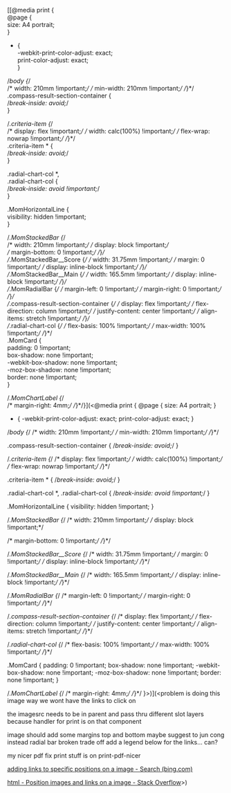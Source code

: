 [[@media print {  
  @page {  
    size: A4 portrait;  
  }  
  
  * {  
    -webkit-print-color-adjust: exact;  
    print-color-adjust: exact;  
  }  
  
  /*body {*/  
  /*  width: 210mm !important;*/  /*  min-width: 210mm !important;*/  /*}*/  
  .compass-result-section-container {  
    /*break-inside: avoid;*/  
  }  
  
  /*.criteria-item {*/  
  /*  display: flex !important;*/  /*  width: calc(100%) !important;*/  /*  flex-wrap: nowrap !important;*/  /*}*/  
  .criteria-item * {  
    /*break-inside: avoid;*/  
  }  
  
  .radial-chart-col *,  
  .radial-chart-col {  
    /*break-inside: avoid !important;*/  
  }  
  
  .MomHorizontalLine {  
    visibility: hidden !important;  
  }  
  
  /*.MomStackedBar {*/  
  /*  width: 210mm !important;*/  /*  display: block !important;*/  
  /*  margin-bottom: 0 !important;*/  /*}*/  
  /*.MomStackedBar__Score {*/  /*  width: 31.75mm !important;*/  /*  margin: 0 !important;*/  /*  display: inline-block !important;*/  /*}*/  
  /*.MomStackedBar__Main {*/  /*  width: 165.5mm !important;*/  /*  display: inline-block !important;*/  /*}*/  
  /*.MomRadialBar {*/  /*  margin-left: 0 !important;*/  /*  margin-right: 0 !important;*/  /*}*/  
  /*.compass-result-section-container {*/  /*  display: flex !important;*/  /*  flex-direction: column !important;*/  /*  justify-content: center !important;*/  /*  align-items: stretch !important;*/  /*}*/  
  /*.radial-chart-col {*/  /*  flex-basis: 100% !important;*/  /*  max-width: 100% !important;*/  /*}*/  
  .MomCard {  
    padding: 0 !important;  
    box-shadow: none !important;  
    -webkit-box-shadow: none !important;  
    -moz-box-shadow: none !important;  
    border: none !important;  
  }  
  
  /*.MomChartLabel {*/  
  /*  margin-right: 4mm;*/  /*}*/}](<@media print {
  @page {
    size: A4 portrait;
  }

  * {
    -webkit-print-color-adjust: exact;
    print-color-adjust: exact;
  }

  /*body {*/
  /*  width: 210mm !important;*/
  /*  min-width: 210mm !important;*/
  /*}*/

  .compass-result-section-container {
    /*break-inside: avoid;*/
  }

  /*.criteria-item {*/
  /*  display: flex !important;*/
  /*  width: calc(100%) !important;*/
  /*  flex-wrap: nowrap !important;*/
  /*}*/

  .criteria-item * {
    /*break-inside: avoid;*/
  }

  .radial-chart-col *,
  .radial-chart-col {
    /*break-inside: avoid !important;*/
  }

  .MomHorizontalLine {
    visibility: hidden !important;
  }

  /*.MomStackedBar {*/
  /*  width: 210mm !important;*/
  /*  display: block !important;*/

  /*  margin-bottom: 0 !important;*/
  /*}*/

  /*.MomStackedBar__Score {*/
  /*  width: 31.75mm !important;*/
  /*  margin: 0 !important;*/
  /*  display: inline-block !important;*/
  /*}*/

  /*.MomStackedBar__Main {*/
  /*  width: 165.5mm !important;*/
  /*  display: inline-block !important;*/
  /*}*/

  /*.MomRadialBar {*/
  /*  margin-left: 0 !important;*/
  /*  margin-right: 0 !important;*/
  /*}*/

  /*.compass-result-section-container {*/
  /*  display: flex !important;*/
  /*  flex-direction: column !important;*/
  /*  justify-content: center !important;*/
  /*  align-items: stretch !important;*/
  /*}*/

  /*.radial-chart-col {*/
  /*  flex-basis: 100% !important;*/
  /*  max-width: 100% !important;*/
  /*}*/

  .MomCard {
    padding: 0 !important;
    box-shadow: none !important;
    -webkit-box-shadow: none !important;
    -moz-box-shadow: none !important;
    border: none !important;
  }

  /*.MomChartLabel {*/
  /*  margin-right: 4mm;*/
  /*}*/
}>)](<problem is doing this image way we wont have the links to click on

the imagesrc needs to be in parent and pass thru different slot layers because handler for print is on that component

image should add some margins top and bottom
maybe suggest to jun cong instead radial bar broken trade off add a legend below for the links... can?

my nicer pdf fix print stuff is on print-pdf-nicer

[adding links to specific positions on a image - Search (bing.com)](https://www.bing.com/search?q=adding+links+to+specific+positions+on+a+image&cvid=447e84624c5a489bb987616effbf3b65&aqs=edge..69i57.5952j0j1&pglt=515&FORM=ANNTA1&PC=U531&ntref=1)

[html - Position images and links on a image - Stack Overflow](https://stackoverflow.com/questions/14237068/position-images-and-links-on-a-image)>)

